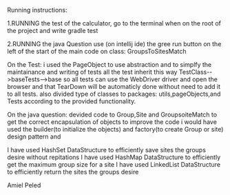 Running instructions:

1.RUNNING the test of the calculator,
go to the terminal when on the root of the project
and write gradle test

2.RUNNING the java Question
use (on intellij ide)
the gree run button on the left of the start of the main code
on class:
GroupsToSitesMatch

On the Test:
i used the PageObject
to use abstraction and to simplfy the maintainance
and writing of tests
all the test inherit this way
TestClass-->baseTests-->base
so all tests can use the WebDriver driver
and open the browser
and that TearDown will be automaticly done without need
to add it to all tests.
also divided type of classes to packages:
utils,pageObjects,and Tests according to the provided functionality.

On the java question:
devided code to Group,Site and GroupsoiteMatch
to get the correct encapsulation of objects
to improve the code i would have used the builder(to initialize the objects) 
and factory(to create Group or site) design pattern and 

I have used HashSet DataStructure to efficiently save sites the groups desire without repitations
I have used HashMap DataStructure to efficiently get the maximum group size for a site
I have used LinkedList DataStructure to efficiently return the sites the groups desire

Amiel Peled